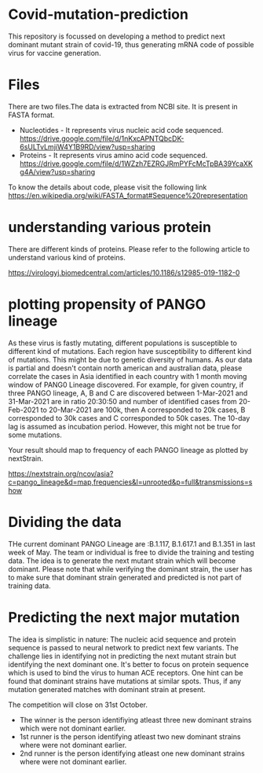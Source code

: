 # Covid-mutation-prediction
This repository is focussed on developing a method to predict next dominant mutant strain of covid-19, thus generating mRNA code of possible virus for vaccine generation.

# Files
There are two files.The data is extracted from NCBI site. It is present in FASTA format.

- Nucleotides - It represents virus nucleic acid code sequenced.
  https://drive.google.com/file/d/1nKxcAPNTQbcDK-6sULTvLmjiW4Y1B9RD/view?usp=sharing
- Proteins - It represents virus amino acid code sequenced.
  https://drive.google.com/file/d/1WZzh7EZRGJRmPYFcMcTpBA39YcaXKg4A/view?usp=sharing

To know the details about code, please visit the following link
https://en.wikipedia.org/wiki/FASTA_format#Sequence%20representation

# understanding various protein
There are different kinds of proteins.
Please refer to the following article to understand various kind of proteins.

https://virologyj.biomedcentral.com/articles/10.1186/s12985-019-1182-0

# plotting propensity of PANGO lineage
As these virus is fastly mutating, different populations is susceptible to different kind of mutations. Each region have susceptibility to different kind of mutations. This might be due to genetic diversity of humans. As our data is partial and doesn't contain north american and australian data, please correlate the cases in Asia identified in each country with 1 month moving window of PANG0 Lineage discovered. 
For example, for given country, if three PANGO lineage, A, B and C are discovered between  1-Mar-2021 and 31-Mar-2021 are in ratio 20:30:50 and  number of identified cases from 20-Feb-2021 to 20-Mar-2021 are 100k, then A corresponded to 20k cases, B corresponded to 30k cases and C corresponded to 50k cases. The 10-day lag is assumed as incubation period. However, this might not be true for some mutations.

Your result should map to frequency of each PANGO lineage as plotted by nextStrain.

https://nextstrain.org/ncov/asia?c=pango_lineage&d=map,frequencies&l=unrooted&p=full&transmissions=show

# Dividing the data

THe current dominant PANGO Lineage are :B.1.117, B.1.617.1 and B.1.351 in last week of May. The team or individual is free to divide the training and testing data. The idea is to generate the next mutant strain which will become dominant. Please note that while verifying the dominant strain, the user has to make sure that dominant strain generated and predicted is not part of training data.

# Predicting the next major mutation

The idea is simplistic in nature: The nucleic acid sequence and protein sequence is passed to neural network to predict next few variants. The challenge lies in identifying not in predicting the next mutant strain but identifying the next dominant one. It's better to focus on protein sequence which is used to bind the virus to human ACE receptors. One hint can be found that dominant strains have mutations at similar spots. Thus, if any mutation generated  matches with dominant strain at present.

The competition will close on 31st October.
- The winner is the person identifiying atleast three new dominant strains which were not dominant earlier.
- 1st runner is the person identifying atleast two new dominant strains where were not dominant earlier.
- 2nd runner is the person identifying atleast one new dominant strains where were not dominant earlier.

